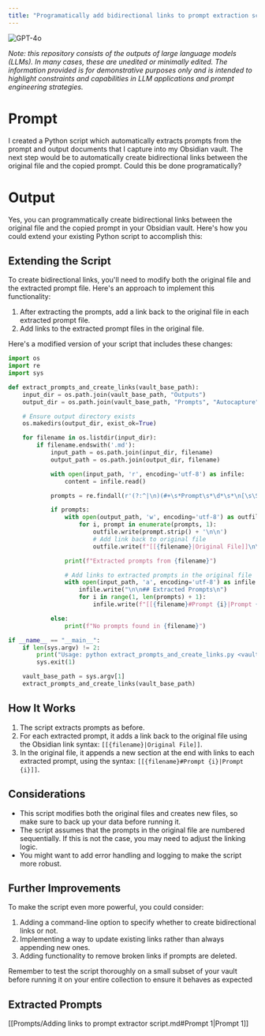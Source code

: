 ```yaml
---
title: "Programatically add bidirectional links to prompt extraction script in Obsidian"
---
```

![GPT-4o](https://img.shields.io/badge/GPT--4o-3333FF?style=for-the-badge&logo=openai&logoColor=white)


*Note: this repository consists of the outputs of large language models (LLMs). In many cases, these are unedited or minimally edited. The information provided is for demonstrative purposes only and is intended to highlight constraints and capabilities in LLM applications and prompt engineering strategies.*


# Prompt

I created a Python script which automatically extracts prompts from the prompt and output documents that I capture into my Obsidian vault. The next step would be to automatically create bidirectional links between the original file and the copied prompt. Could this be done programatically?

# Output

Yes, you can programmatically create bidirectional links between the original file and the copied prompt in your Obsidian vault. Here's how you could extend your existing Python script to accomplish this:

## Extending the Script

To create bidirectional links, you'll need to modify both the original file and the extracted prompt file. Here's an approach to implement this functionality:

1. After extracting the prompts, add a link back to the original file in each extracted prompt file.
2. Add links to the extracted prompt files in the original file.

Here's a modified version of your script that includes these changes:

```python
import os
import re
import sys

def extract_prompts_and_create_links(vault_base_path):
    input_dir = os.path.join(vault_base_path, "Outputs")
    output_dir = os.path.join(vault_base_path, "Prompts", "Autocapture")

    # Ensure output directory exists
    os.makedirs(output_dir, exist_ok=True)

    for filename in os.listdir(input_dir):
        if filename.endswith('.md'):
            input_path = os.path.join(input_dir, filename)
            output_path = os.path.join(output_dir, filename)

            with open(input_path, 'r', encoding='utf-8') as infile:
                content = infile.read()

            prompts = re.findall(r'(?:^|\n)(#+\s*Prompt\s*\d*\s*\n[\s\S]*?)(?=\n#+|$)', content, re.MULTILINE)

            if prompts:
                with open(output_path, 'w', encoding='utf-8') as outfile:
                    for i, prompt in enumerate(prompts, 1):
                        outfile.write(prompt.strip() + '\n\n')
                        # Add link back to original file
                        outfile.write(f"[[{filename}|Original File]]\n\n")

                print(f"Extracted prompts from {filename}")

                # Add links to extracted prompts in the original file
                with open(input_path, 'a', encoding='utf-8') as infile:
                    infile.write("\n\n## Extracted Prompts\n")
                    for i in range(1, len(prompts) + 1):
                        infile.write(f"[[{filename}#Prompt {i}|Prompt {i}]]\n")

            else:
                print(f"No prompts found in {filename}")

if __name__ == "__main__":
    if len(sys.argv) != 2:
        print("Usage: python extract_prompts_and_create_links.py <vault_base_path>")
        sys.exit(1)

    vault_base_path = sys.argv[1]
    extract_prompts_and_create_links(vault_base_path)
```

## How It Works

1. The script extracts prompts as before.
2. For each extracted prompt, it adds a link back to the original file using the Obsidian link syntax: `[[{filename}|Original File]]`.
3. In the original file, it appends a new section at the end with links to each extracted prompt, using the syntax: `[[{filename}#Prompt {i}|Prompt {i}]]`.

## Considerations

- This script modifies both the original files and creates new files, so make sure to back up your data before running it.
- The script assumes that the prompts in the original file are numbered sequentially. If this is not the case, you may need to adjust the linking logic.
- You might want to add error handling and logging to make the script more robust.

## Further Improvements

To make the script even more powerful, you could consider:

1. Adding a command-line option to specify whether to create bidirectional links or not.
2. Implementing a way to update existing links rather than always appending new ones.
3. Adding functionality to remove broken links if prompts are deleted.

Remember to test the script thoroughly on a small subset of your vault before running it on your entire collection to ensure it behaves as expected




## Extracted Prompts
[[Prompts/Adding links to prompt extractor script.md#Prompt 1|Prompt 1]]

